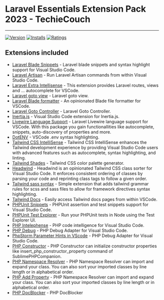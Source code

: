 # Laravel Essentials Extension Pack 2023 - TechieCouch

---

[![Version](https://vsmarketplacebadge.apphb.com/version/TechieCouch.git-essentials.png)](https://marketplace.visualstudio.com/items?itemName=TechieCouch.git-essentials)
[![Installs](https://vsmarketplacebadge.apphb.com/installs/TechieCouch.git-essentials.png)](https://marketplace.visualstudio.com/items?itemName=TechieCouch.git-essentials)
[![Ratings](https://vsmarketplacebadge.apphb.com/downloads/TechieCouch.git-essentials.png)](https://marketplace.visualstudio.com/items?itemName=TechieCouch.git-essentials)

## Extensions included

- [Laravel Blade Snippets](https://marketplace.visualstudio.com/items?itemName=onecentlin.laravel-blade) - Laravel blade snippets and syntax highlight support for Visual Studio Code.
- [Laravel Artisan](https://marketplace.visualstudio.com/items?itemName=ryannaddy.laravel-artisan) - Run Laravel Artisan commands from within Visual Studio Code.
- [Laravel Extra Intellisense](https://marketplace.visualstudio.com/items?itemName=amiralizadeh9480.laravel-extra-intellisense) - This extension provides Laravel routes, views and ... autocomplete for VSCode.
- [Laravel goto view](https://marketplace.visualstudio.com/items?itemName=codingyu.laravel-goto-view) - Laravel goto view.
- [Laravel Blade formatter](https://marketplace.visualstudio.com/items?itemName=shufo.vscode-blade-formatter) - An opinionated Blade file formatter for VSCode.
- [Laravel Goto Controller](https://marketplace.visualstudio.com/items?itemName=ctf0.laravel-goto-controller) - Laravel Goto Controller.
- [Inertia.js](https://marketplace.visualstudio.com/items?itemName=nhedger.inertia) - Visual Studio Code extension for Inertia.js.
- [Livewire Language Support](https://marketplace.visualstudio.com/items?itemName=cierra.livewire-vscode) - Laravel Livewire language support for VSCode. With this package you gain functionallities like autocomplete, snippets, auto-discovery of properties and more.
- [DotENV](https://marketplace.visualstudio.com/items?itemName=mikestead.dotenv) - VSCode .env syntax highlighting.
- [Tailwind CSS IntelliSense](https://marketplace.visualstudio.com/items?itemName=bradlc.vscode-tailwindcss) - Tailwind CSS IntelliSense enhances the Tailwind development experience by providing Visual Studio Code users with advanced features such as autocomplete, syntax highlighting, and linting.
- [Tailwind Shades](https://marketplace.visualstudio.com/items?itemName=bourhaouta.tailwindshades) - Tailwind CSS color palette generator.
- [Headwind](https://marketplace.visualstudio.com/items?itemName=heybourn.headwind) - Headwind is an opinionated Tailwind CSS class sorter for Visual Studio Code. It enforces consistent ordering of classes by parsing your code and reprinting class tags to follow a given order.
- [Tailwind sass syntax](https://marketplace.visualstudio.com/items?itemName=heybourn.headwind) - Simple extension that adds tailwind grammar rules for scss and sass files to allow for framework directives syntax highlighting.
- [Tailwind Docs](https://marketplace.visualstudio.com/items?itemName=austenc.tailwind-docs) - Easily access Tailwind docs pages from within VSCode.
- [PHPUnit Snippets](https://marketplace.visualstudio.com/items?itemName=onecentlin.phpunit-snippets) - PHPUnit assertion and test snippets support for Visual Studio Code.
- [PHPUnit Test Explorer](https://marketplace.visualstudio.com/items?itemName=recca0120.vscode-phpunit) - Run your PHPUnit tests in Node using the Test Explorer UI.
- [PHP Intelephense](https://marketplace.visualstudio.com/items?itemName=bmewburn.vscode-intelephense-client) - PHP code intelligence for Visual Studio Code.
- [PHP Debug](https://marketplace.visualstudio.com/items?itemName=xdebug.php-debug) - PHP Debug Adapter for Visual Studio Code.
- [PhpStorm Parameter Hints in VScode](https://marketplace.visualstudio.com/items?itemName=MrChetan.phpstorm-parameter-hints-in-vscode) - PHP Debug Adapter for Visual Studio Code.
- [PHP Constructor](https://marketplace.visualstudio.com/items?itemName=MehediDracula.php-constructor) - PHP Constructor can initialize constructor properties like insert_php_constructor_property command of SublimePHPCompanion.
- [PHP Namespace Resolver](https://marketplace.visualstudio.com/items?itemName=MehediDracula.php-namespace-resolver) - PHP Namespace Resolver can import and expand your class. You can also sort your imported classes by line length or in alphabetical order.
- [PHP Add Property](https://marketplace.visualstudio.com/items?itemName=kotfire.php-add-property) - PHP Namespace Resolver can import and expand your class. You can also sort your imported classes by line length or in alphabetical order.
- [PHP DocBlocker](https://marketplace.visualstudio.com/items?itemName=neilbrayfield.php-docblocker) - PHP DocBlocker
